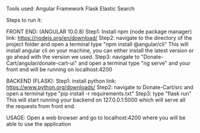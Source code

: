 Tools used:
Angular Framework 
Flask
Elastic Search



Steps to run it:

FRONT END: (ANGULAR 10.0.8)
Step1: Install npm (node package manager) 
link: https://nodejs.org/en/download/
Step2: navigate to the directory of the project folder and open a terminal
type "npm install @angular/cli"
This will install angular cli on your machine, you can either install the latest version or go ahead with the version we used.
Step3: navigate to "Donate-Cart/angular/donate-cart-ui" and open a terminal
type "ng serve" and your front end will be running on localhost:4200


BACKEND (FLASK):
Step1: install python
link: https://www.python.org/downloads/
Step2: navigate to Donate-Cart/src and open a terminal
type "pip install -r requirements.txt"
Step3: type "flask run"
This will start running your backend on 127.0.0.1:5000 which will serve all the requests from front end.

USAGE:
Open a web browser and go to localhost:4200 where you will be able to use the application
